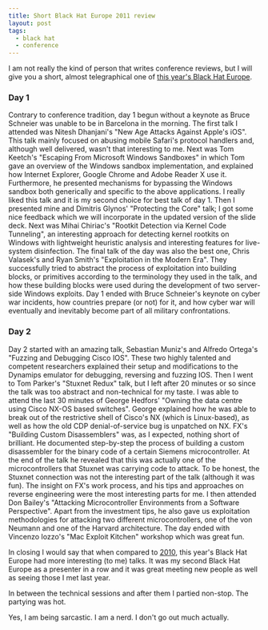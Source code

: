 ```yaml
---
title: Short Black Hat Europe 2011 review
layout: post
tags:
  - black hat
  - conference
---
```

I am not really the kind of person that writes conference reviews, but I will
give you a short, almost telegraphical one of [this year's Black Hat
Europe](https://www.blackhat.com/html/bh-eu-11/bh-eu-11-home.html).

### Day 1

Contrary to conference tradition, day 1 begun without a keynote as Bruce
Schneier was unable to be in Barcelona in the morning. The first talk I attended
was Nitesh Dhanjani's "New Age Attacks Against Apple's iOS". This talk mainly
focused on abusing mobile Safari's protocol handlers and, although well
delivered, wasn't that interesting to me. Next was Tom Keetch's "Escaping From
Microsoft Windows Sandboxes" in which Tom gave an overview of the Windows
sandbox implementation, and explained how Internet Explorer, Google Chrome and
Adobe Reader X use it. Furthermore, he presented mechanisms for bypassing the
Windows sandbox both generically and specific to the above applications. I
really liked this talk and it is my second choice for best talk of day 1. Then I
presented mine and Dimitris Glynos' "Protecting the Core" talk; I got some nice
feedback which we will incorporate in the updated version of the slide deck.
Next was Mihai Chiriac's "Rootkit Detection via Kernel Code Tunneling", an
interesting approach for detecting kernel rootkits on Windows with lightweight
heuristic analysis and interesting features for live-system disinfection. The
final talk of the day was also the best one, Chris Valasek's and Ryan Smith's
"Exploitation in the Modern Era". They successfully tried to abstract the
process of exploitation into building blocks, or primitives according to the
terminology they used in the talk, and how these building blocks were used
during the development of two server-side Windows exploits. Day 1 ended with
Bruce Schneier's keynote on cyber war incidents, how countries prepare (or not)
for it, and how cyber war will eventually and inevitably become part of all
military confrontations.

### Day 2

Day 2 started with an amazing talk, Sebastian Muniz's and Alfredo Ortega's
"Fuzzing and Debugging Cisco IOS". These two highly talented and competent
researchers explained their setup and modifications to the Dynamips emulator for
debugging, reversing and fuzzing IOS. Then I went to Tom Parker's "Stuxnet
Redux" talk, but I left after 20 minutes or so since the talk was too abstract
and non-technical for my taste. I was able to attend the last 30 minutes of
George Hedfors' "Owning the data centre using Cisco NX-OS based switches".
George explained how he was able to break out of the restrictive shell of
Cisco's NX (which is Linux-based), as well as how the old CDP denial-of-service
bug is unpatched on NX. FX's "Building Custom Disassemblers" was, as I expected,
nothing short of brilliant. He documented step-by-step the process of building a
custom disassembler for the binary code of a certain Siemens microcontroller. At
the end of the talk he revealed that this was actually one of the
microcontrollers that Stuxnet was carrying code to attack. To be honest, the
Stuxnet connection was not the interesting part of the talk (although it was
fun). The insight on FX's work process, and his tips and approaches on reverse
engineering were the most interesting parts for me. I then attended Don Bailey's
"Attacking Microcontroller Environments from a Software Perspective". Apart from
the investment tips, he also gave us exploitation methodologies for attacking
two different microcontrollers, one of the von Neumann and one of the Harvard
architecture. The day ended with Vincenzo Iozzo's "Mac Exploit Kitchen" workshop
which was great fun.

In closing I would say that when compared to
[2010](http://argp.github.io/2010/04/22/blackhat-eu-2010-update/), this year's
Black Hat Europe had more interesting (to me) talks. It was my second Black Hat
Europe as a presenter in a row and it was great meeting new people as well as
seeing those I met last year.

In between the technical sessions and after them I partied non-stop. The
partying was hot.

Yes, I am being sarcastic. I am a nerd. I don't go out much actually.

